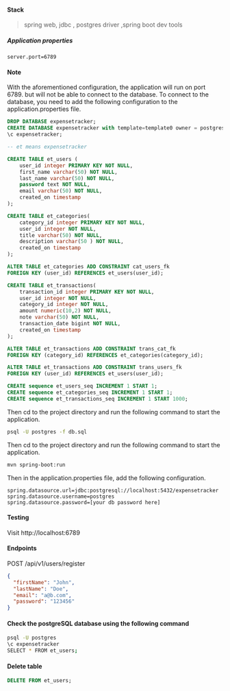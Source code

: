 #### Stack

> spring web, jdbc , postgres driver ,spring boot dev tools

##### Application properties

```
server.port=6789
```

#### Note

With the aforementioned configuration, the application will run on port 6789. but will not be able to connect to the
database.
To connect to the database, you need to add the following configuration to the application.properties file.

```sql
DROP DATABASE expensetracker;
CREATE DATABASE expensetracker with template=template0 owner = postgres;
\c expensetracker;

-- et means expensetracker

CREATE TABLE et_users (
    user_id integer PRIMARY KEY NOT NULL,
    first_name varchar(50) NOT NULL,
    last_name varchar(50) NOT NULL,
    password text NOT NULL,
    email varchar(50) NOT NULL,
    created_on timestamp
);

CREATE TABLE et_categories(
    category_id integer PRIMARY KEY NOT NULL,
    user_id integer NOT NULL,
    title varchar(50) NOT NULL,
    description varchar(50 ) NOT NULL,
    created_on timestamp
);

ALTER TABLE et_categories ADD CONSTRAINT cat_users_fk
FOREIGN KEY (user_id) REFERENCES et_users(user_id);

CREATE TABLE et_transactions(
    transaction_id integer PRIMARY KEY NOT NULL,
    user_id integer NOT NULL,
    category_id integer NOT NULL,
    amount numeric(10,2) NOT NULL,
    note varchar(50) NOT NULL,
    transaction_date bigint NOT NULL,
    created_on timestamp
);

ALTER TABLE et_transactions ADD CONSTRAINT trans_cat_fk
FOREIGN KEY (category_id) REFERENCES et_categories(category_id);

ALTER TABLE et_transactions ADD CONSTRAINT trans_users_fk
FOREIGN KEY (user_id) REFERENCES et_users(user_id);

CREATE sequence et_users_seq INCREMENT 1 START 1;
CREATE sequence et_categories_seq INCREMENT 1 START 1;
CREATE sequence et_transactions_seq INCREMENT 1 START 1000;
```

Then cd to the project directory and run the following command to start the application.

```bash
psql -U postgres -f db.sql
```

Then cd to the project directory and run the following command to start the application.

```bash
mvn spring-boot:run
```

Then in the application.properties file, add the following configuration.

```
spring.datasource.url=jdbc:postgresql://localhost:5432/expensetracker
spring.datasource.username=postgres
spring.datasource.password=[your db password here]
```

#### Testing

Visit http://localhost:6789

#### Endpoints

POST /api/v1/users/register

```json
{
  "firstName": "John",
  "lastName": "Doe",
  "email": "a@b.com",
  "password": "123456"
}

```

#### Check the postgreSQL database using the following command

```bash
psql -U postgres
\c expensetracker
SELECT * FROM et_users;
```

#### Delete table

```sql
DELETE FROM et_users;
```